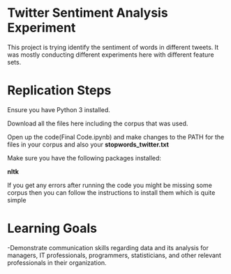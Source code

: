 # Twitter Sentiment Analysis Experiment

This project is trying identify the sentiment of words in different tweets. It was mostly conducting different experiments here with different feature sets.


# Replication Steps
Ensure you have Python 3 installed.

Download all the files here including the corpus that was used. 

Open up the code(Final Code.ipynb) and make changes to the PATH for the files in your corpus and also your **stopwords_twitter.txt**

Make sure you have the following packages installed:

**nltk**

If you get any errors after running the code you might be missing some corpus then you can follow the instructions to install them which is quite simple

# Learning Goals

-Demonstrate communication skills regarding data and its analysis for managers, IT professionals, programmers, statisticians, and other relevant professionals in their organization.
